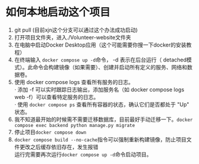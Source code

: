 # 如何本地启动这个项目
1. git pull (目前xjn这个分支可以通过这个办法成功启动)
2. 打开项目文件夹，进入./Volunteer-website文件夹
3. 在电脑中启动Docker Desktop应用（这个可能需要你搜一下docker的安装教程）
4. 在终端输入 ```docker compose up -d```命令，
   -d 表示在后台运行（ detached模式）。此命令会构建镜像（如果需要）、创建并启动所有定义的服务、网络和数据卷。
5. 使用 docker compose logs 查看所有服务的日志。
<br>·  添加 -f 可以实时跟踪日志输出，添加服务名（如 docker compose logs web -f）可以查看特定服务的日志。
<br>·  使用 ```docker compose ps``` 查看所有容器的状态，确认它们是否都处于 "Up" 状态。
6. 我不知道最开始的时候需不需要迁移数据库，目前最好手动迁移一下。```docker compose exec backend python manage.py migrate```
7. 停止项目```docker compose down```
8. ```docker compose build --no-cache```指令可以强制重新构建镜像，防止项目文件更改之后缓存依旧存在，发生报错
<br>运行完需要再次运行```docker compose up -d```命令启动项目。

